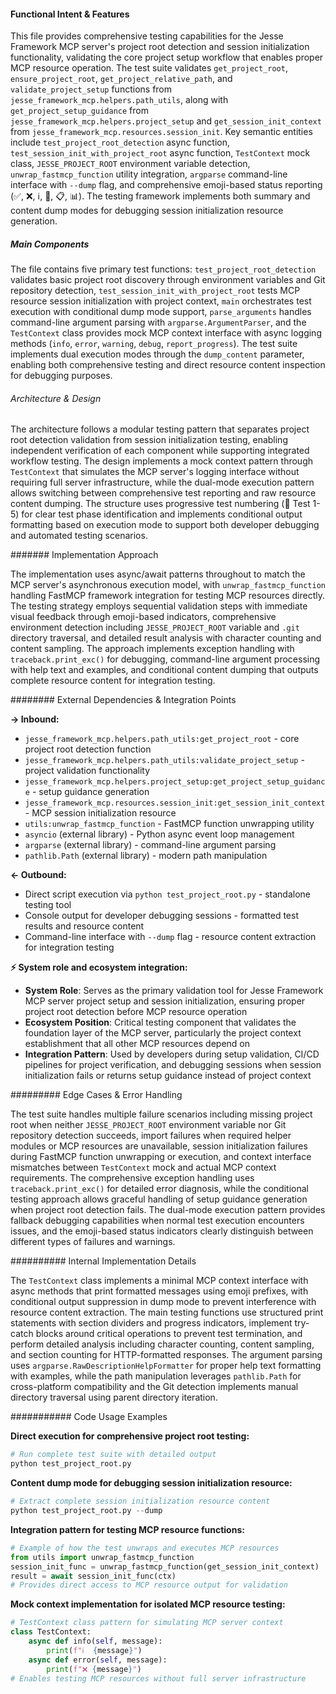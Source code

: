 <!-- CACHE_METADATA_START -->
<!-- Source File: {PROJECT_ROOT}/jesse-framework-mcp/tests/test_project_root.py -->
<!-- Cached On: 2025-07-05T11:43:37.951574 -->
<!-- Source Modified: 2025-07-03T23:07:27.466816 -->
<!-- Cache Version: 1.0 -->
<!-- CACHE_METADATA_END -->

#### Functional Intent & Features

This file provides comprehensive testing capabilities for the Jesse Framework MCP server's project root detection and session initialization functionality, validating the core project setup workflow that enables proper MCP resource operation. The test suite validates `get_project_root`, `ensure_project_root`, `get_project_relative_path`, and `validate_project_setup` functions from `jesse_framework_mcp.helpers.path_utils`, along with `get_project_setup_guidance` from `jesse_framework_mcp.helpers.project_setup` and `get_session_init_context` from `jesse_framework_mcp.resources.session_init`. Key semantic entities include `test_project_root_detection` async function, `test_session_init_with_project_root` async function, `TestContext` mock class, `JESSE_PROJECT_ROOT` environment variable detection, `unwrap_fastmcp_function` utility integration, `argparse` command-line interface with `--dump` flag, and comprehensive emoji-based status reporting (✅, ❌, ℹ️, 🧪, 📋, 📊). The testing framework implements both summary and content dump modes for debugging session initialization resource generation.

##### Main Components

The file contains five primary test functions: `test_project_root_detection` validates basic project root discovery through environment variables and Git repository detection, `test_session_init_with_project_root` tests MCP resource session initialization with project context, `main` orchestrates test execution with conditional dump mode support, `parse_arguments` handles command-line argument parsing with `argparse.ArgumentParser`, and the `TestContext` class provides mock MCP context interface with async logging methods (`info`, `error`, `warning`, `debug`, `report_progress`). The test suite implements dual execution modes through the `dump_content` parameter, enabling both comprehensive testing and direct resource content inspection for debugging purposes.

###### Architecture & Design

The architecture follows a modular testing pattern that separates project root detection validation from session initialization testing, enabling independent verification of each component while supporting integrated workflow testing. The design implements a mock context pattern through `TestContext` that simulates the MCP server's logging interface without requiring full server infrastructure, while the dual-mode execution pattern allows switching between comprehensive test reporting and raw resource content dumping. The structure uses progressive test numbering (🧪 Test 1-5) for clear test phase identification and implements conditional output formatting based on execution mode to support both developer debugging and automated testing scenarios.

####### Implementation Approach

The implementation uses async/await patterns throughout to match the MCP server's asynchronous execution model, with `unwrap_fastmcp_function` handling FastMCP framework integration for testing MCP resources directly. The testing strategy employs sequential validation steps with immediate visual feedback through emoji-based indicators, comprehensive environment detection including `JESSE_PROJECT_ROOT` variable and `.git` directory traversal, and detailed result analysis with character counting and content sampling. The approach implements exception handling with `traceback.print_exc()` for debugging, command-line argument processing with help text and examples, and conditional content dumping that outputs complete resource content for integration testing.

######## External Dependencies & Integration Points

**→ Inbound:**
- `jesse_framework_mcp.helpers.path_utils:get_project_root` - core project root detection function
- `jesse_framework_mcp.helpers.path_utils:validate_project_setup` - project validation functionality
- `jesse_framework_mcp.helpers.project_setup:get_project_setup_guidance` - setup guidance generation
- `jesse_framework_mcp.resources.session_init:get_session_init_context` - MCP session initialization resource
- `utils:unwrap_fastmcp_function` - FastMCP function unwrapping utility
- `asyncio` (external library) - Python async event loop management
- `argparse` (external library) - command-line argument parsing
- `pathlib.Path` (external library) - modern path manipulation

**← Outbound:**
- Direct script execution via `python test_project_root.py` - standalone testing tool
- Console output for developer debugging sessions - formatted test results and resource content
- Command-line interface with `--dump` flag - resource content extraction for integration testing

**⚡ System role and ecosystem integration:**
- **System Role**: Serves as the primary validation tool for Jesse Framework MCP server project setup and session initialization, ensuring proper project root detection before MCP resource operation
- **Ecosystem Position**: Critical testing component that validates the foundation layer of the MCP server, particularly the project context establishment that all other MCP resources depend on
- **Integration Pattern**: Used by developers during setup validation, CI/CD pipelines for project verification, and debugging sessions when session initialization fails or returns setup guidance instead of project context

######### Edge Cases & Error Handling

The test suite handles multiple failure scenarios including missing project root when neither `JESSE_PROJECT_ROOT` environment variable nor Git repository detection succeeds, import failures when required helper modules or MCP resources are unavailable, session initialization failures during FastMCP function unwrapping or execution, and context interface mismatches between `TestContext` mock and actual MCP context requirements. The comprehensive exception handling uses `traceback.print_exc()` for detailed error diagnosis, while the conditional testing approach allows graceful handling of setup guidance generation when project root detection fails. The dual-mode execution pattern provides fallback debugging capabilities when normal test execution encounters issues, and the emoji-based status indicators clearly distinguish between different types of failures and warnings.

########## Internal Implementation Details

The `TestContext` class implements a minimal MCP context interface with async methods that print formatted messages using emoji prefixes, with conditional output suppression in dump mode to prevent interference with resource content extraction. The main testing functions use structured print statements with section dividers and progress indicators, implement try-catch blocks around critical operations to prevent test termination, and perform detailed analysis including character counting, content sampling, and section counting for HTTP-formatted responses. The argument parsing uses `argparse.RawDescriptionHelpFormatter` for proper help text formatting with examples, while the path manipulation leverages `pathlib.Path` for cross-platform compatibility and the Git detection implements manual directory traversal using parent directory iteration.

########### Code Usage Examples

**Direct execution for comprehensive project root testing:**
```python
# Run complete test suite with detailed output
python test_project_root.py
```

**Content dump mode for debugging session initialization resource:**
```python
# Extract complete session initialization resource content
python test_project_root.py --dump
```

**Integration pattern for testing MCP resource functions:**
```python
# Example of how the test unwraps and executes MCP resources
from utils import unwrap_fastmcp_function
session_init_func = unwrap_fastmcp_function(get_session_init_context)
result = await session_init_func(ctx)
# Provides direct access to MCP resource output for validation
```

**Mock context implementation for isolated MCP resource testing:**
```python
# TestContext class pattern for simulating MCP server context
class TestContext:
    async def info(self, message):
        print(f"ℹ️  {message}")
    async def error(self, message):
        print(f"❌ {message}")
# Enables testing MCP resources without full server infrastructure
```